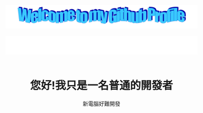 <div align="center">
  
  <img src="welcome.png?raw=true" style="max-width: 100%;" alt="Welcome to my Github Profile" />
  <br />
  <br />
  <img height="50" alt="My Name is Livio and I like Node.js" src="marquee.svg" />
  <br />
  <br />
  <h1>您好!我只是一名普通的開發者</h1>
  <p>新電腦好難開發</p>
</div>
